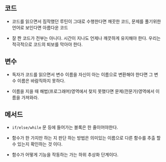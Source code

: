 ## 코드

- 코드를 읽으면서 짐작했던 루틴이 그대로 수행한다면 깨끗한 코드, 문제를 풀기위한 언어로 보인다면 아름다운 코드

- 잘 짠 코드가 전부는 아니다. 시간이 지나도 언제나 깨끗하게 유지해야 한다. 우리는 적극적으로 코드의 퇴보를 막아야 한다.

## 변수

- 독자가 코드를 읽으면서 변수 이름을 자신이 아는 이름으로 변환해야 한다면 그 변수 이름은 바람직하지 못하다.

- 이름을 지을 때 해법(프로그래머)영역에서 찾지 못했다면 문제(전문가)영역에서 이름을 가져와라.

## 메서드

- `if/else/while` 문 등에 들어가는 블록은 한 줄이어야한다.

- 함수가 한 가지만 하는 지 판단 하는 방법은 의미있는 이름으로 다른 함수를 추출 할 수 있는지 확인하는 것 이다.

- 함수가 어떻게 기능을 작동하는 가는 하위 추상화 단계이다.
